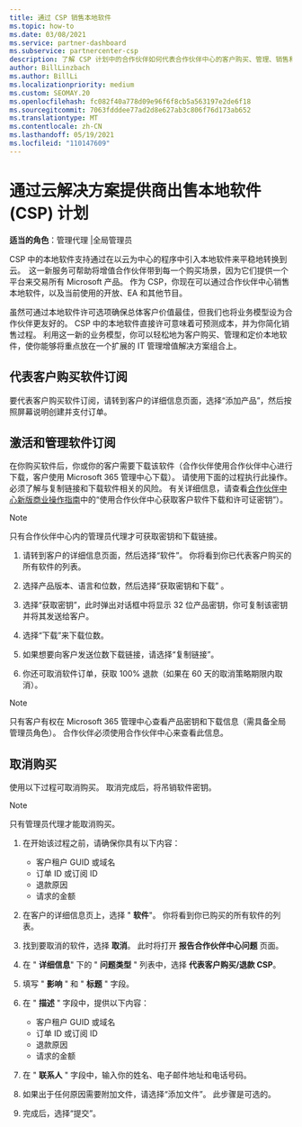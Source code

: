 ```yaml
---
title: 通过 CSP 销售本地软件
ms.topic: how-to
ms.date: 03/08/2021
ms.service: partner-dashboard
ms.subservice: partnercenter-csp
description: 了解 CSP 计划中的合作伙伴如何代表合作伙伴中心的客户购买、管理、销售和取消本地软件订阅。
author: BillLinzbach
ms.author: BillLi
ms.localizationpriority: medium
ms.custom: SEOMAY.20
ms.openlocfilehash: fc082f40a778d09e96f6f8cb5a563197e2de6f18
ms.sourcegitcommit: 7063fdddee77ad2d8e627ab3c806f76d173ab652
ms.translationtype: MT
ms.contentlocale: zh-CN
ms.lasthandoff: 05/19/2021
ms.locfileid: "110147609"
---
```

# <a name="sell-on-premises-software-through-the-cloud-solution-provider-csp-program"></a>通过云解决方案提供商出售本地软件 (CSP) 计划

**适当的角色**：管理代理 |全局管理员

CSP 中的本地软件支持通过在以云为中心的程序中引入本地软件来平稳地转换到云。  这一新服务可帮助将增值合作伙伴带到每一个购买场景，因为它们提供一个平台来交易所有 Microsoft 产品。 作为 CSP，你现在可以通过合作伙伴中心销售本地软件，以及当前使用的开放、EA 和其他节目。  
 
虽然可通过本地软件许可选项确保总体客户价值最佳，但我们也将业务模型设为合作伙伴更友好的。 CSP 中的本地软件直接许可意味着可预测成本，并为你简化销售过程。 利用这一新的业务模型，你可以轻松地为客户购买、管理和定价本地软件，使你能够将重点放在一个扩展的 IT 管理增值解决方案组合上。

## <a name="buy-software-subscriptions-on-behalf-of-customers"></a>代表客户购买软件订阅

要代表客户购买软件订阅，请转到客户的详细信息页面，选择“添加产品”，然后按照屏幕说明创建并支付订单。

## <a name="activate-and-manage-software-subscriptions"></a>激活和管理软件订阅

在你购买软件后，你或你的客户需要下载该软件（合作伙伴使用合作伙伴中心进行下载，客户使用 Microsoft 365 管理中心下载）。 请使用下面的过程执行此操作。 必须了解与复制链接和下载软件相关的风险。 有关详细信息，请查看[合作伙伴中心新版商业操作指南](https://partner.microsoft.com/resources/detail/partner-center-new-commerce-operations-guide-pdf)中的“使用合作伙伴中心获取客户软件下载和许可证密钥”）。

>[!NOTE]
>只有合作伙伴中心内的管理员代理才可获取密钥和下载链接。

1. 请转到客户的详细信息页面，然后选择“软件”。 你将看到你已代表客户购买的所有软件的列表。

2. 选择产品版本、语言和位数，然后选择“获取密钥和下载”   。 

3. 选择“获取密钥”，此时弹出对话框中将显示 32 位产品密钥，你可复制该密钥并将其发送给客户。 

4. 选择“下载”来下载位数。 

5. 如果想要向客户发送位数下载链接，请选择“复制链接”。 

6. 你还可取消软件订单，获取 100% 退款（如果在 60 天的取消策略期限内取消）。

>[!NOTE]
>只有客户有权在 Microsoft 365 管理中心查看产品密钥和下载信息（需具备全局管理员角色）。 合作伙伴必须使用合作伙伴中心来查看此信息。

## <a name="cancel-a-purchase"></a>取消购买

使用以下过程可取消购买。 取消完成后，将吊销软件密钥。

>[!NOTE]
>只有管理员代理才能取消购买。 

1.  在开始该过程之前，请确保你具有以下内容： 
    - 客户租户 GUID 或域名
    - 订单 ID 或订阅 ID
    - 退款原因
    - 请求的金额

2.  在客户的详细信息页上，选择 " **软件**"。 你将看到你已购买的所有软件的列表。 

3.  找到要取消的软件，选择 **取消**。 此时将打开 **报告合作伙伴中心问题** 页面。 

4.  在 " **详细信息**" 下的 " **问题类型** " 列表中，选择 **代表客户购买/退款 CSP**。

5.  填写 " **影响** " 和 " **标题** " 字段。 

6.  在 " **描述** " 字段中，提供以下内容： 
    -   客户租户 GUID 或域名
    -   订单 ID 或订阅 ID
    -   退款原因
    -   请求的金额

7.  在 " **联系人** " 字段中，输入你的姓名、电子邮件地址和电话号码。 

8.  如果出于任何原因需要附加文件，请选择“添加文件”。 此步骤是可选的。 

9.  完成后，选择“提交”。 